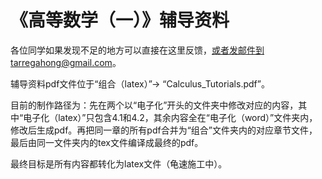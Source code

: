 # 《高等数学（一）》辅导资料
各位同学如果发现不足的地方可以直接在这里反馈，或者发邮件到tarregahong@gmail.com。

辅导资料pdf文件位于“组合（latex）”-> “Calculus_Tutorials.pdf”。

目前的制作路径为：先在两个以“电子化”开头的文件夹中修改对应的内容，其中“电子化（latex）”只包含4.1和4.2，其余内容全在“电子化（word）”文件夹内，修改后生成pdf。再把同一章的所有pdf合并为“组合”文件夹内的对应章节文件，最后由同一文件夹内的tex文件编译成最终的pdf。

最终目标是所有内容都转化为latex文件（龟速施工中）。

